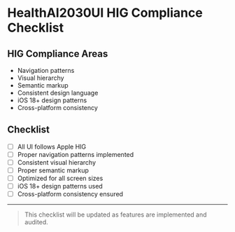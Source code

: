 # HealthAI2030UI HIG Compliance Checklist

## HIG Compliance Areas

- Navigation patterns
- Visual hierarchy
- Semantic markup
- Consistent design language
- iOS 18+ design patterns
- Cross-platform consistency

## Checklist

- [ ] All UI follows Apple HIG
- [ ] Proper navigation patterns implemented
- [ ] Consistent visual hierarchy
- [ ] Proper semantic markup
- [ ] Optimized for all screen sizes
- [ ] iOS 18+ design patterns used
- [ ] Cross-platform consistency ensured

---

> This checklist will be updated as features are implemented and audited.
